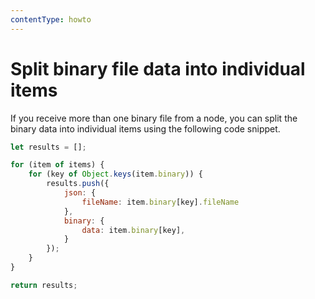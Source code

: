 ```yaml
---
contentType: howto
---
```


# Split binary file data into individual items

If you receive more than one binary file from a node, you can split the binary data into individual items using the following code snippet.

```js
let results = [];

for (item of items) {
    for (key of Object.keys(item.binary)) {
        results.push({
            json: {
                fileName: item.binary[key].fileName
            },
            binary: {
                data: item.binary[key],
            }
        });
    }
}

return results;
```